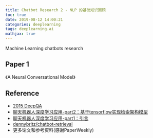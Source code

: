 ```yaml
---
title: Chatbot Research 2 - NLP 的基础知识回顾
toc: true
date: 2019-08-12 14:00:21
categories: deeplearning
tags: deeplearning.ai
mathjax: true
---
```


<script type="text/x-mathjax-config">
  MathJax.Hub.Config({
    extensions: ["tex2jax.js"],
    jax: ["input/TeX"],
    tex2jax: {
      inlineMath: [ ['$','$'], ['\\(','\\)'] ],
      displayMath: [ ['$$','$$']],
      processEscapes: true
    }
  });
</script>
<script type="text/javascript" src="https://cdn.mathjax.org/mathjax/latest/MathJax.js?config=TeX-AMS_HTML,http://myserver.com/MathJax/config/local/local.js">
</script>

Machine Learning chatbots research

<!-- more -->

## Paper 1 

《A Neural Conversational Model》



## Reference

- [2015 DeepQA][1]
- [聊天机器人深度学习应用-part2：基于tensorflow实现检索架构模型][5]
- [聊天机器人深度学习应用-part1：引言][7]
- [dennybritz/chatbot-retrieval][6]
- 更多论文和参考资料(感谢PaperWeekly)

[1]: https://github.com/Conchylicultor/DeepQA
[1_1]: https://github.com/Conchylicultor/DeepQA/tree/master/chatbot
[2]: https://nlp.stanford.edu/~bdlijiwei/Myself.html
[2_1]: https://github.com/jiweil
[5]: https://www.jianshu.com/p/412bcfa67770
[6]: https://github.com/dennybritz/chatbot-retrieval/
[7]: https://www.jianshu.com/p/4fb194d143cf
